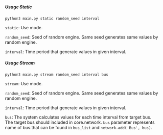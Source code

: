 
##### Usage Static
```
python3 main.py static random_seed interval
```
`static`: Use mode.

`random_seed`: Seed of random engine. Same seed generates same values by random engine.

`interval`: Time period that generate values in given interval.

##### Usage Stream

```
python3 main.py stream random_seed interval bus

```
`stream`: Use mode.

`random_seed`: Seed of random engine. Same seed generates same values by random engine.

`interval`: Time period that generate values in given interval.

`bus`: The system calculates values for each time interval from target bus. The target bus should included in core.network. `bus` parameter represents name of bus that can be found in `bus_list` and `network.add('Bus', bus)`.
